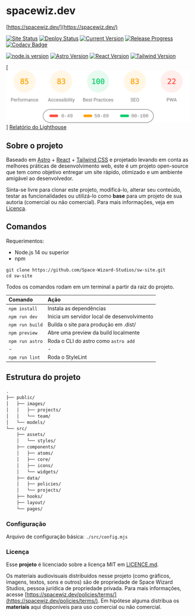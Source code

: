 # spacewiz.dev

[https://spacewiz.dev/](https://spacewiz.dev/)

[![Site Status](https://img.shields.io/website?url=https%3A%2F%2Fspacewiz.dev%2F)](https://spacewiz.dev/)
[![Deploy Status](https://img.shields.io/github/actions/workflow/status/Space-Wizard-Studios/sw-site/deploy_firebase_live.yml?label=deploy)](https://github.com/Space-Wizard-Studios/sw_site/actions/workflows/deploy_firebase_live.yml)
[![Current Version](https://img.shields.io/github/package-json/v/Space-Wizard-Studios/sw-site)](https://spacewiz.dev/)
[![Release Progress](https://img.shields.io/github/milestones/progress/Space-Wizard-Studios/sw-site/1)](https://github.com/Space-Wizard-Studios/sw_site/milestone/1)
[![Codacy Badge](https://img.shields.io/codacy/grade/b41425b7246b40278a3db6b3a209710a?logo=codacy&style=flat)](https://app.codacy.com/gh/Space-Wizard-Studios/sw-site/dashboard)

[![node.js version](https://img.shields.io/github/package-json/node/Space-Wizard-Studios/sw-site?logo=nodedotjs)](https://nodejs.org/)
[![Astro Version](https://img.shields.io/github/package-json/dependency-version/Space-Wizard-Studios/sw-site/astro?logo=astro)](https://astro.build/)
[![React Version](https://img.shields.io/github/package-json/dependency-version/Space-Wizard-Studios/sw-site/react?logo=react)](https://pt-br.reactjs.org/)
[![Tailwind Version](https://img.shields.io/github/package-json/dependency-version/Space-Wizard-Studios/sw-site/tailwindcss?label=tailwind&logo=tailwindcss)](https://tailwindcss.com/)

[![Relatório do Lighthouse resumido](./lighthouse_results/desktop/pagespeed.svg)]
[Relatório do Lighthouse](https://htmlpreview.github.io/?https://github.com/Space-Wizard-Studios/sw-site/blob/main/lighthouse_results/desktop/spacewiz__dev.html)

## Sobre o projeto

Baseado em [Astro](https://astro.build/) + [React](https://pt-br.reactjs.org/)  + [Tailwind CSS](https://tailwindcss.com/) e projetado levando em conta as melhores práticas de desenvolvimento web, este é um projeto open-source que tem como objetivo entregar um site rápido, otimizado e um ambiente amigável ao desenvolvedor.

Sinta-se livre para clonar este projeto, modificá-lo, alterar seu conteúdo, testar as funcionalidades ou utilizá-lo como **base** para um projeto de sua autoria (comercial ou não comercial). Para mais informações, veja em [Licença](https://github.com/Space-Wizard-Studios/sw-site#Licença).

## Comandos

Requerimentos:

- Node.js 14 ou superior
- npm

```pwsh
git clone https://github.com/Space-Wizard-Studios/sw-site.git
cd sw-site
```

Todos os comandos rodam em um terminal a partir da raiz do projeto.

| Comando                   | Ação                                              |
| :------------------------ | :-------------------------------------------------|
| `npm install`             | Instala as dependências                           |
| `npm run dev`             | Inicia um servidor local de desenvolvimento       |
| `npm run build`           | Builda o site para produção em .dist/             |
| `npm preview`             | Abre uma preview da build localmente              |
| `npm run astro`           | Roda o CLI do astro como `astro add`              |
| -                         | -                                                 |
| `npm run lint`            | Roda o StyleLint                                  |

## Estrutura do projeto

```txt
.
├── public/
│   ├── images/
│   │   ├── projects/
│   │   └── team/
│   └── models/
└── src/
    ├── assets/
    │   └── styles/
    ├── components/
    │   ├── atoms/
    │   ├── core/
    │   ├── icons/
    │   └── widgets/
    ├── data/
    │   ├── policies/
    │   └── projects/
    ├── hooks/
    ├── layout/
    └── pages/
```

### Configuração

Arquivo de configuração básica: `./src/config.mjs`

### Licença

Esse **projeto** é licenciado sobre a licença MIT em [LICENCE.md](https://github.com/Space-Wizard-Studios/sw-site/blob/main/LICENSE.md).

Os materiais audiovisuais distribuídos nesse projeto (como gráficos, imagens, textos, sons e outros) são de propriedade de Space Wizard Studios, pessoa jurídica de propriedade privada. Para mais informações, acesse [https://spacewiz.dev/policies/terms/](https://spacewiz.dev/policies/terms/). Em hipótese alguma distribua os **materiais** aqui disponíveis para uso comercial ou não comercial.
